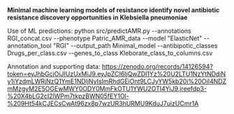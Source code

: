 **Minimal machine learning models of resistance identify novel antibiotic resistance discovery opportunities in Klebsiella pneumoniae**

Use of ML predictions:
python src/predictAMR.py --annotations RGI_concat.csv --phenotype Patric_AMR_data --model "ElasticNet" --annotation_tool "RGI" --output_path Minimal_model --antibipotic_classes Drugs_per_class.csv --genes_to_class Kleborate_class_to_columns.csv

Annotation and supporting data: https://zenodo.org/records/14126594?token=eyJhbGciOiJIUzUxMiJ9.eyJpZCI6IjQwZDI1Yz%20U2LTU1NzYtNDdiNy1iYzdmLWRjNzQ1YmE1NDljNyIsImRhdGEiOnt9LCJyYW5kb20i%20OiI4NDZmMzgyM2E5OGEwMWY0ODY0MmFkOTU1YWU2OTI4YiJ9.jreefdp3-%20X4bLG2cI2lWPm7tkpzBWN05fEY1Ol-%209Ht54kCJECsCwAt96zx8p7wzUR3hURMU9KduJ7uizUCmr1A
